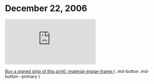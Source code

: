 # December 22, 2006

![](https://www.achewood.com/comic.php?date=12222006)

[Buy a signed strip of this print! :material-image-frame:](https://achewood-holiday-pop-up.myshopify.com/products/strip#12222006){ .md-button .md-button--primary }
